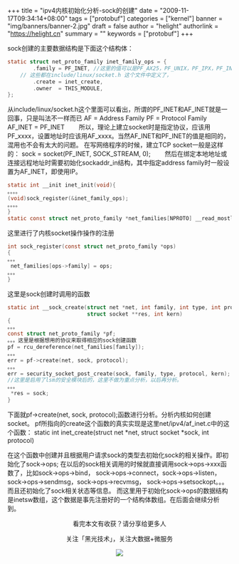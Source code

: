 +++
title = "ipv4内核初始化分析-sock的创建"
date = "2009-11-17T09:34:14+08:00"
tags = ["protobuf"]
categories = ["kernel"]
banner = "img/banners/banner-2.jpg"
draft = false
author = "helight"
authorlink = "https://helight.cn"
summary = ""
keywords = ["protobuf"]
+++

sock创建的主要数据结构是下面这个结构体：
<!--more-->
```c
static struct net_proto_family inet_family_ops = {
        .family = PF_INET, //这里的值可以是PF_AX25，PF_UNIX，PF_IPX，PF_INET6。。。
	// 这些都在include/linux/socket.h 这个文件中定义了，
        .create = inet_create,                                                                   
        .owner  = THIS_MODULE,
};
```
从include/linux/socket.h这个里面可以看出，所谓的PF_INET和AF_INET就是一回事，只是叫法不一样而已
AF = Address Family
PF = Protocol Family
AF_INET = PF_INET
　　所以，理论上建立socket时是指定协议，应该用PF_xxxx，设置地址时应该用AF_xxxx。当然AF_INET和PF_INET的值是相同的，混用也不会有太大的问题。 
在写网络程序的时候，建立TCP socket一般是这样的：
sock = socket(PF_INET, SOCK_STREAM, 0);
　　然后在绑定本地地址或连接远程地址时需要初始化sockaddr_in结构，其中指定address family时一般设置为AF_INET，即使用IP。
```c
static int __init inet_init(void){
。。。。
(void)sock_register(&inet_family_ops); 
。。。。
}
static const struct net_proto_family *net_families[NPROTO] __read_mostly;
```
这里进行了内核socket操作操作的注册
```c
int sock_register(const struct net_proto_family *ops)
{
。。。
 net_families[ops->family] = ops;
。。。
}
```
这里是sock创建时调用的函数
```c
static int __sock_create(struct net *net, int family, int type, int protocol,
                         struct socket **res, int kern)
{
。。。
const struct net_proto_family *pf;
。。。这里是根据想用的协议来取得相应的sock创建函数
pf = rcu_dereference(net_families[family]);
。。。
err = pf->create(net, sock, protocol);
。。。
err = security_socket_post_create(sock, family, type, protocol, kern);
//这里是启用了lsm的安全模块后的，这里不做为重点分析，以后再分析。
。。。
 *res = sock; 
}
```
下面就pf->create(net, sock, protocol);函数进行分析。分析内核如何创建socket。
pf所指向的create这个函数的真实实现是这里net/ipv4/af_inet.c中的这个函数：
static int inet_create(struct net *net, struct socket *sock, int protocol) 

在这个函数中创建并且根据用户请求sock的类型去初始化sock的相关操作。即初始化了sock->ops;
在以后的sock相关调用的时候就直接调用sock->ops->xxx函数了，比如sock->ops->bind，
sock->ops->connect，sock->ops->listen，sock->ops->sendmsg，sock->ops->recvmsg，
sock->ops->setsockopt。。。
而且还初始化了sock相关状态等信息。
而这里用于初始化sock->ops的数据结构是inetsw数组，这个数据是事先注册好的一个结构体数组。在后面会继续分析到。

<center>
看完本文有收获？请分享给更多人<br>

关注「黑光技术」，关注大数据+微服务<br>

![](/img/qrcode_helight_tech.jpg)
</center>
